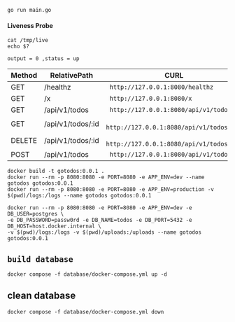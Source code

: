 ```
go run main.go
```

#### Liveness Probe

```
cat /tmp/live
echo $?
```

`output = 0 ,status = up`

| Method |  RelativePath     | CURL                              |
| ------ | ------------     | --------------------------------- |
| GET    | /healthz         | ` http://127.0.0.1:8080/healthz` |
| GET    | /x               | ` http://127.0.0.1:8080/x`       |
| GET    | /api/v1/todos           | ` http://127.0.0.1:8080/api/v1/todos`       |
| GET    | /api/v1/todos/:id           | ` http://127.0.0.1:8080/api/v1/todos/:id`       |
| DELETE    | /api/v1/todos/:id           | ` http://127.0.0.1:8080/api/v1/todos/:id`       |
| POST    | /api/v1/todos           | ` http://127.0.0.1:8080/api/v1/todos`       |

```
docker build -t gotodos:0.0.1 .
docker run --rm -p 8080:8080 -e PORT=8080 -e APP_ENV=dev --name gotodos gotodos:0.0.1
docker run --rm -p 8080:8080 -e PORT=8080 -e APP_ENV=production -v $(pwd)/logs:/logs --name gotodos gotodos:0.0.1
```

```
docker run --rm -p 8080:8080 -e PORT=8080 -e APP_ENV=dev -e DB_USER=postgres \
-e DB_PASSWORD=passw0rd -e DB_NAME=todos -e DB_PORT=5432 -e DB_HOST=host.docker.internal \
-v $(pwd)/logs:/logs -v $(pwd)/uploads:/uploads --name gotodos gotodos:0.0.1
```


## ```build database```
```
docker compose -f database/docker-compose.yml up -d
```
## clean database
```
docker compose -f database/docker-compose.yml down 
```
